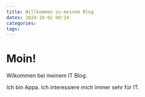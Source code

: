 ```yaml
---
title: Willkommen zu meinem Blog
dates: 2024-10-02 00:24
categories: 
tags:
---
```


# Moin!

Wilkommen bei meinem IT Blog. 

Ich bin Appa. Ich interessiere mich immer sehr für IT. 
